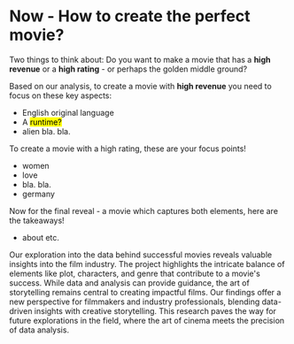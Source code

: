 # Now - How to create the perfect movie?

Two things to think about: Do you want to make a movie that has a **high revenue** or a **high rating** - or perhaps the golden middle ground?

Based on our analysis, to create a movie with **high revenue** you need to focus on these key aspects:
- English original language
- A <mark>runtime?</mark>
- alien bla. bla.


To create a movie with a high rating, these are your focus points!
- women
- love 
- bla. bla.
- germany 

Now for the final reveal - a movie which captures both elements, here are the takeaways!
- about etc.



Our exploration into the data behind successful movies reveals valuable insights into the film industry. The project highlights the intricate balance of elements like plot, characters, and genre that contribute to a movie's success. While data and analysis can provide guidance, the art of storytelling remains central to creating impactful films. Our findings offer a new perspective for filmmakers and industry professionals, blending data-driven insights with creative storytelling. This research paves the way for future explorations in the field, where the art of cinema meets the precision of data analysis.